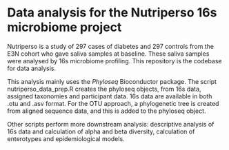 # Data analysis for the Nutriperso 16s microbiome project

Nutriperso is a study of 297 cases of diabetes and 297 controls from the E3N cohort who gave saliva samples at baseline. These saliva samples were analysed by 16s microbiome profiling. This repository is the codebase for data analysis.

This analysis mainly uses the *Phyloseq* Bioconductor package. The script nutriperso_data_prep.R creates the phyloseq objects, from 16s data, assigned taxonomies and participant data. 16s data are available in both .otu and .asv format. For the OTU approach, a phylogenetic tree is created from aligned sequence data, and this is added to the phyloseq object.

Other scripts perform more downstream analysis: descriptive analysis of 16s data and calculation of alpha and beta diversity, calculation of enterotypes and epidemiological models. 
